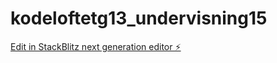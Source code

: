 # kodeloftetg13_undervisning15

[Edit in StackBlitz next generation editor ⚡️](https://stackblitz.com/~/github.com/JulieKodehode/kodeloftetg13_undervisning15)